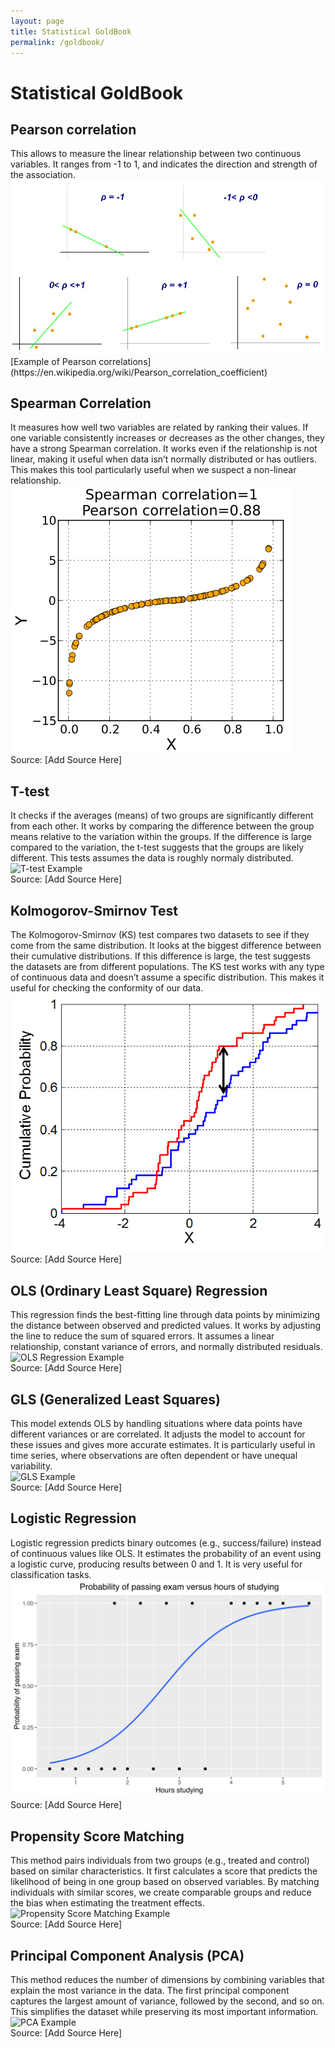 ```yaml
---
layout: page
title: Statistical GoldBook
permalink: /goldbook/
---
```


# Statistical GoldBook

## Pearson correlation

<div class="stat-item">
  <div class="stat-text">
    This allows to measure the linear relationship between two continuous variables. It ranges from -1 to 1, and indicates the direction and strength of the association.
  </div>
  <div class="stat-image">
    <img src="/assets/img/goldbook/pearson_correlation.png" alt="Pearson Correlation Example">
    <figcaption>[Example of Pearson correlations](https://en.wikipedia.org/wiki/Pearson_correlation_coefficient)</figcaption>
  </div>
</div>

## Spearman Correlation

<div class="stat-item">
  <div class="stat-text">
    It measures how well two variables are related by ranking their values. If one variable consistently increases or decreases as the other changes, they have a strong Spearman correlation. It works even if the relationship is not linear, making it useful when data isn’t normally distributed or has outliers. This makes this tool particularly useful when we suspect a non-linear relationship.
  </div>
  <div class="stat-image">
    <img src="/assets/img/goldbook/spearman_correlation.png" alt="Spearman Correlation Example">
    <figcaption>Source: [Add Source Here]</figcaption>
  </div>
</div>

## T-test

<div class="stat-item">
  <div class="stat-text">
    It checks if the averages (means) of two groups are significantly different from each other. It works by comparing the difference between the group means relative to the variation within the groups. If the difference is large compared to the variation, the t-test suggests that the groups are likely different. This tests assumes the data is roughly normaly distributed.
  </div>
  <div class="stat-image">
    <img src="/assets/img/goldbook/t_test.png" alt="T-test Example">
    <figcaption>Source: [Add Source Here]</figcaption>
  </div>
</div>

## Kolmogorov-Smirnov Test

<div class="stat-item">
  <div class="stat-text">
    The Kolmogorov-Smirnov (KS) test compares two datasets to see if they come from the same distribution. It looks at the biggest difference between their cumulative distributions. If this difference is large, the test suggests the datasets are from different populations. The KS test works with any type of continuous data and doesn’t assume a specific distribution. This makes it useful for checking the conformity of our data.
  </div>
  <div class="stat-image">
    <img src="/assets/img/goldbook/kolmogorov_smirnov.png" alt="Kolmogorov-Smirnov Test Example">
    <figcaption>Source: [Add Source Here]</figcaption>
  </div>
</div>

## OLS (Ordinary Least Square) Regression

<div class="stat-item">
  <div class="stat-text">
    This regression finds the best-fitting line through data points by minimizing the distance between observed and predicted values. It works by adjusting the line to reduce the sum of squared errors. It assumes a linear relationship, constant variance of errors, and normally distributed residuals.
  </div>
  <div class="stat-image">
    <img src="/assets/img/goldbook/ols_regression.png" alt="OLS Regression Example">
    <figcaption>Source: [Add Source Here]</figcaption>
  </div>
</div>

## GLS (Generalized Least Squares)

<div class="stat-item">
  <div class="stat-text">
    This model extends OLS by handling situations where data points have different variances or are correlated. It adjusts the model to account for these issues and gives more accurate estimates. It is particularly useful in time series, where observations are often dependent or have unequal variability.
  </div>
  <div class="stat-image">
    <img src="/assets/img/goldbook/gls_regression.png" alt="GLS Example">
    <figcaption>Source: [Add Source Here]</figcaption>
  </div>
</div>

## Logistic Regression

<div class="stat-item">
  <div class="stat-text">
    Logistic regression predicts binary outcomes (e.g., success/failure) instead of continuous values like OLS. It estimates the probability of an event using a logistic curve, producing results between 0 and 1. It is very useful for classification tasks.
  </div>
  <div class="stat-image">
    <img src="/assets/img/goldbook/logistic_regression.png" alt="Logistic Regression Example">
    <figcaption>Source: [Add Source Here]</figcaption>
  </div>
</div>

## Propensity Score Matching

<div class="stat-item">
  <div class="stat-text">
    This method pairs individuals from two groups (e.g., treated and control) based on similar characteristics. It first calculates a score that predicts the likelihood of being in one group based on observed variables. By matching individuals with similar scores, we create comparable groups and reduce the bias when estimating the treatment effects.
  </div>
  <div class="stat-image">
    <img src="/assets/img/goldbook/propensity_score_matching.png" alt="Propensity Score Matching Example">
    <figcaption>Source: [Add Source Here]</figcaption>
  </div>
</div>

## Principal Component Analysis (PCA)

<div class="stat-item">
  <div class="stat-text">
    This method reduces the number of dimensions by combining variables that explain the most variance in the data. The first principal component captures the largest amount of variance, followed by the second, and so on. This simplifies the dataset while preserving its most important information.
  </div>
  <div class="stat-image">
    <img src="/assets/img/goldbook/pca.png" alt="PCA Example">
    <figcaption>Source: [Add Source Here]</figcaption>
  </div>
</div>
